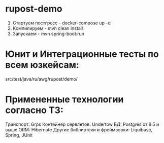 # rupost-demo

1. Стартуем постгресс - docker-compose up -d
2. Компилируем - mvn clean install
3. Запускаем - mvn spring-boot:run

# Юнит и Интеграционные тесты по всем юзкейсам: 

src/test/java/ru/awg/rupost/demo/

# Примененные технологии согласно ТЗ:

 Транспорт: Grps
 Контейнер сервлетов: Undertow
 БД: Postgres от 9.5 и выше
 ORM: Hibernate
 Другие библиотеки и фреймворки: Liquibase, Spring, JUnit
